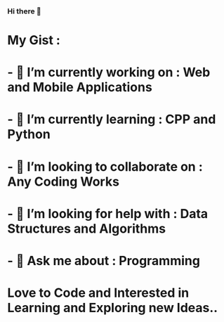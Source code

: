 ### Hi there 👋

<!--
**rcvenky/rcvenky** is a ✨ _special_ ✨ repository because its `README.md` (this file) appears on your GitHub profile.
-->

# My Gist :


# - 🔭 I’m currently working on : Web and Mobile Applications
# - 🌱 I’m currently learning : CPP and Python
# - 👯 I’m looking to collaborate on : Any Coding Works
# - 🤔 I’m looking for help with : Data Structures and Algorithms
# - 💬 Ask me about : Programming


# Love to Code and Interested in Learning and Exploring new Ideas..

<!--
# - 📫 How to reach me: [Venkatesh Rajendran](rcvenky26@gmail.com)
-->
